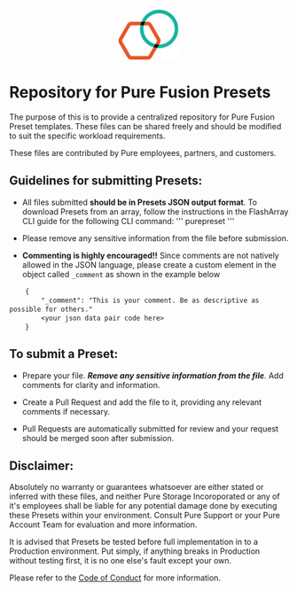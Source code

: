 <p align="center">
<img src="/images/purefusionrings112x91.jpg" widht="112" height="90">
<h1>Repository for Pure Fusion Presets</h1>
</p>

The purpose of this is to provide a centralized repository for Pure Fusion Preset templates. These files can be shared freely and should be modified to suit the specific workload requirements.

These files are contributed by Pure employees, partners, and customers.

## Guidelines for submitting Presets:

- All files submitted **should be in Presets JSON output format**. To download Presets from an array, follow the instructions in the FlashArray CLI guide for the following CLI command: 
'''
purepreset
'''

- Please remove any sensitive information from the file before submission.

- **Commenting is highly encouraged!!** Since comments are not natively allowed in the JSON language, please create a custom element in the object called `_comment` as shown in the example below
```
    {
        "_comment": "This is your comment. Be as descriptive as possible for others."
        <your json data pair code here>
    }
```

## To submit a Preset:

- Prepare your file. ***Remove any sensitive  information from the file***. Add comments for clarity and information.

- Create a Pull Request and add the file to it, providing any relevant comments if necessary.

- Pull Requests are automatically submitted for review and your request should be merged soon after submission.


## Disclaimer:

Absolutely no warranty or guarantees whatsoever are either stated or inferred with these files, and neither Pure Storage Incoroporated or any of it's employees shall be liable for any potential damage done by executing these Presets within your environment. Consult Pure Support or your Pure Account Team for evaluation and more information.

It is advised that Presets be tested before full implementation in to a Production environment. Put simply, if anything breaks in Production without testing first, it is no one else's fault except your own.

Please refer to the [Code of Conduct](https://github.com/PureStorage-OpenConnect/Code-of-Conduct) for more information.

